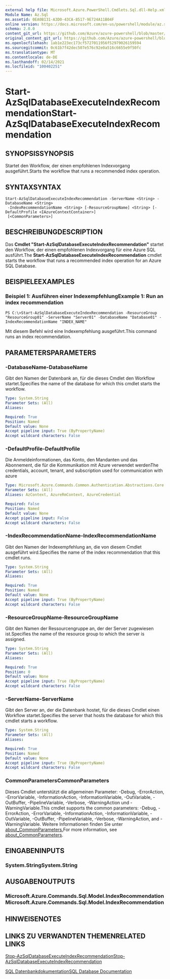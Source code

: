 ```yaml
---
external help file: Microsoft.Azure.PowerShell.Cmdlets.Sql.dll-Help.xml
Module Name: Az.Sql
ms.assetid: 0EA0B131-A3D0-43CA-8517-9E724A11B04F
online version: https://docs.microsoft.com/en-us/powershell/module/az.sql/start-azsqldatabaseexecuteindexrecommendation
schema: 2.0.0
content_git_url: https://github.com/Azure/azure-powershell/blob/master/src/Sql/Sql/help/Start-AzSqlDatabaseExecuteIndexRecommendation.md
original_content_git_url: https://github.com/Azure/azure-powershell/blob/master/src/Sql/Sql/help/Start-AzSqlDatabaseExecuteIndexRecommendation.md
ms.openlocfilehash: 1ab1e223ec173cf5727011956f52979026159594
ms.sourcegitcommit: 0c61b7f42dec507e576c92e0a516c6655e9f50fc
ms.translationtype: MT
ms.contentlocale: de-DE
ms.lasthandoff: 02/14/2021
ms.locfileid: "100402251"
---
```

# <span data-ttu-id="cd356-101">Start-AzSqlDatabaseExecuteIndexRecommendation</span><span class="sxs-lookup"><span data-stu-id="cd356-101">Start-AzSqlDatabaseExecuteIndexRecommendation</span></span>

## <span data-ttu-id="cd356-102">SYNOPSIS</span><span class="sxs-lookup"><span data-stu-id="cd356-102">SYNOPSIS</span></span>
<span data-ttu-id="cd356-103">Startet den Workflow, der einen empfohlenen Indexvorgang ausgeführt.</span><span class="sxs-lookup"><span data-stu-id="cd356-103">Starts the workflow that runs a recommended index operation.</span></span>

## <span data-ttu-id="cd356-104">SYNTAX</span><span class="sxs-lookup"><span data-stu-id="cd356-104">SYNTAX</span></span>

```
Start-AzSqlDatabaseExecuteIndexRecommendation -ServerName <String> -DatabaseName <String>
 -IndexRecommendationName <String> [-ResourceGroupName] <String> [-DefaultProfile <IAzureContextContainer>]
 [<CommonParameters>]
```

## <span data-ttu-id="cd356-105">BESCHREIBUNG</span><span class="sxs-lookup"><span data-stu-id="cd356-105">DESCRIPTION</span></span>
<span data-ttu-id="cd356-106">Das **Cmdlet "Start-AzSqlDatabaseExecuteIndexRecommendation"** startet den Workflow, der einen empfohlenen Indexvorgang für eine Azure SQL ausführt.</span><span class="sxs-lookup"><span data-stu-id="cd356-106">The **Start-AzSqlDatabaseExecuteIndexRecommendation** cmdlet starts the workflow that runs a recommended index operation for an Azure SQL Database.</span></span>

## <span data-ttu-id="cd356-107">BEISPIELE</span><span class="sxs-lookup"><span data-stu-id="cd356-107">EXAMPLES</span></span>

### <span data-ttu-id="cd356-108">Beispiel 1: Ausführen einer Indexempfehlung</span><span class="sxs-lookup"><span data-stu-id="cd356-108">Example 1: Run an index recommendation</span></span>
```
PS C:\>Start-AzSqlDatabaseExecuteIndexRecommendation -ResourceGroup "ResourceGroup01" -ServerName "Server01" -DatabaseName "Database01" -IndexRecommendationName "INDEX_NAME"
```

<span data-ttu-id="cd356-109">Mit diesem Befehl wird eine Indexempfehlung ausgeführt.</span><span class="sxs-lookup"><span data-stu-id="cd356-109">This command runs an index recommendation.</span></span>

## <span data-ttu-id="cd356-110">PARAMETERS</span><span class="sxs-lookup"><span data-stu-id="cd356-110">PARAMETERS</span></span>

### <span data-ttu-id="cd356-111">-DatabaseName</span><span class="sxs-lookup"><span data-stu-id="cd356-111">-DatabaseName</span></span>
<span data-ttu-id="cd356-112">Gibt den Namen der Datenbank an, für die dieses Cmdlet den Workflow startet.</span><span class="sxs-lookup"><span data-stu-id="cd356-112">Specifies the name of the database for which this cmdlet starts the workflow.</span></span>

```yaml
Type: System.String
Parameter Sets: (All)
Aliases:

Required: True
Position: Named
Default value: None
Accept pipeline input: True (ByPropertyName)
Accept wildcard characters: False
```

### <span data-ttu-id="cd356-113">-DefaultProfile</span><span class="sxs-lookup"><span data-stu-id="cd356-113">-DefaultProfile</span></span>
<span data-ttu-id="cd356-114">Die Anmeldeinformationen, das Konto, den Mandanten und das Abonnement, die für die Kommunikation mit Azure verwendet werden</span><span class="sxs-lookup"><span data-stu-id="cd356-114">The credentials, account, tenant, and subscription used for communication with azure</span></span>

```yaml
Type: Microsoft.Azure.Commands.Common.Authentication.Abstractions.Core.IAzureContextContainer
Parameter Sets: (All)
Aliases: AzContext, AzureRmContext, AzureCredential

Required: False
Position: Named
Default value: None
Accept pipeline input: False
Accept wildcard characters: False
```

### <span data-ttu-id="cd356-115">-IndexRecommendationName</span><span class="sxs-lookup"><span data-stu-id="cd356-115">-IndexRecommendationName</span></span>
<span data-ttu-id="cd356-116">Gibt den Namen der Indexempfehlung an, die von diesem Cmdlet ausgeführt wird.</span><span class="sxs-lookup"><span data-stu-id="cd356-116">Specifies the name of the index recommendation that this cmdlet runs.</span></span>

```yaml
Type: System.String
Parameter Sets: (All)
Aliases:

Required: True
Position: Named
Default value: None
Accept pipeline input: True (ByPropertyName)
Accept wildcard characters: False
```

### <span data-ttu-id="cd356-117">-ResourceGroupName</span><span class="sxs-lookup"><span data-stu-id="cd356-117">-ResourceGroupName</span></span>
<span data-ttu-id="cd356-118">Gibt den Namen der Ressourcengruppe an, der der Server zugewiesen ist.</span><span class="sxs-lookup"><span data-stu-id="cd356-118">Specifies the name of the resource group to which the server is assigned.</span></span>

```yaml
Type: System.String
Parameter Sets: (All)
Aliases:

Required: True
Position: 0
Default value: None
Accept pipeline input: True (ByPropertyName)
Accept wildcard characters: False
```

### <span data-ttu-id="cd356-119">-ServerName</span><span class="sxs-lookup"><span data-stu-id="cd356-119">-ServerName</span></span>
<span data-ttu-id="cd356-120">Gibt den Server an, der die Datenbank hostet, für die dieses Cmdlet einen Workflow startet.</span><span class="sxs-lookup"><span data-stu-id="cd356-120">Specifies the server that hosts the database for which this cmdlet starts a workflow.</span></span>

```yaml
Type: System.String
Parameter Sets: (All)
Aliases:

Required: True
Position: Named
Default value: None
Accept pipeline input: True (ByPropertyName)
Accept wildcard characters: False
```

### <span data-ttu-id="cd356-121">CommonParameters</span><span class="sxs-lookup"><span data-stu-id="cd356-121">CommonParameters</span></span>
<span data-ttu-id="cd356-122">Dieses Cmdlet unterstützt die allgemeinen Parameter: -Debug, -ErrorAction, -ErrorVariable, -InformationAction, -InformationVariable, -OutVariable, -OutBuffer, -PipelineVariable, -Verbose, -WarningAction und -WarningVariable.</span><span class="sxs-lookup"><span data-stu-id="cd356-122">This cmdlet supports the common parameters: -Debug, -ErrorAction, -ErrorVariable, -InformationAction, -InformationVariable, -OutVariable, -OutBuffer, -PipelineVariable, -Verbose, -WarningAction, and -WarningVariable.</span></span> <span data-ttu-id="cd356-123">Weitere Informationen finden Sie unter [about_CommonParameters.](https://go.microsoft.com/fwlink/?LinkID=113216)</span><span class="sxs-lookup"><span data-stu-id="cd356-123">For more information, see [about_CommonParameters](https://go.microsoft.com/fwlink/?LinkID=113216).</span></span>

## <span data-ttu-id="cd356-124">EINGABEN</span><span class="sxs-lookup"><span data-stu-id="cd356-124">INPUTS</span></span>

### <span data-ttu-id="cd356-125">System.String</span><span class="sxs-lookup"><span data-stu-id="cd356-125">System.String</span></span>

## <span data-ttu-id="cd356-126">AUSGABEN</span><span class="sxs-lookup"><span data-stu-id="cd356-126">OUTPUTS</span></span>

### <span data-ttu-id="cd356-127">Microsoft.Azure.Commands.Sql.Model.IndexRecommendation</span><span class="sxs-lookup"><span data-stu-id="cd356-127">Microsoft.Azure.Commands.Sql.Model.IndexRecommendation</span></span>

## <span data-ttu-id="cd356-128">HINWEISE</span><span class="sxs-lookup"><span data-stu-id="cd356-128">NOTES</span></span>

## <span data-ttu-id="cd356-129">LINKS ZU VERWANDTEN THEMEN</span><span class="sxs-lookup"><span data-stu-id="cd356-129">RELATED LINKS</span></span>


[<span data-ttu-id="cd356-130">Stop-AzSqlDatabaseExecuteIndexRecommendation</span><span class="sxs-lookup"><span data-stu-id="cd356-130">Stop-AzSqlDatabaseExecuteIndexRecommendation</span></span>](./Stop-AzSqlDatabaseExecuteIndexRecommendation.md)

[<span data-ttu-id="cd356-131">SQL Datenbankdokumentation</span><span class="sxs-lookup"><span data-stu-id="cd356-131">SQL Database Documentation</span></span>](https://docs.microsoft.com/azure/sql-database/)


